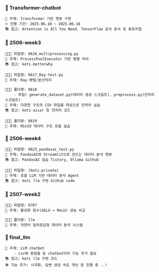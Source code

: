 ### 📂 Transformer-chatbot
```
📌 주제: Transformer 기반 챗봇 구현
⏱ 진행 기간: 2025.06.10 ~ 2025.06.16
📚 참고: Attention is All You Need, TensorFlow 공식 문서 및 튜토리얼
```

### 📂 2506-week3
```
👩🏻‍💻 파일명: 0616_multiprocessing.py
📌 주제: ProcessPoolExecutor 기반 병렬 처리
📚 참고: keti-betterwhy
```
```
👩🏻‍💻 파일명: 0617_Ray-test.py
📌 주제: Ray-병렬/분산처리
```
```
👩🏻‍💻 폴더명: 0618
    - 파일) generate_dataset.py(데이터 생성 스크립트), preprocess.py(전처리 스크립트)
📌 주제: 다양한 구조의 CSV 파일을 대상으로 전처리 실습
📚 참고: keti-aicar 등 전처리 코드
```
```
👩🏻‍💻 폴더명: 0619
📌 주제: MinIO 데이터 구조 로컬 실습
```


### 📂 2506-week4
```
👩🏻‍💻 파일명: 0623_pandasai_test.py
📌 주제: PandasAI와 Streamlit으로 만드는 데이터 분석 챗봇
📚 참고: PandasAI 실습 Tistory, Ollama Github
```
```
👩🏻‍💻 파일명: (keti-private)
📌 주제: 로컬 LLM 기반 데이터 분석 Agent
📚 참고: keti llm 구현 Github code
```


### 📂 2507-week2
```
👩🏻‍💻 파일명: 0707
📌 주제: 활성화 함수(GELU ↔ ReLU) 성능 비교
```
```
👩🏻‍💻 폴더명: llm
📌 주제: 자연어 질의응답형 데이터 분석 시스템
```

### 📂 final_llm
```
📌 주제: LLM chatbot
    - csv에 중점을 둔 chatbot이라 기능 추가 필요
📚 참고: keti llm 구현 코드
🛠️ 기능 추가: 시각화, 답변 생성 속도 개선 등 진행 중 ..!
